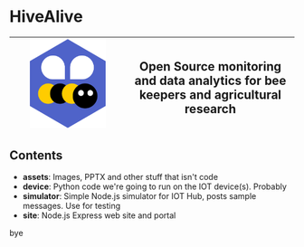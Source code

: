 # HiveAlive

|<img src="assets/logo.png" style="width:70%">|<h2>Open Source monitoring and data analytics for bee keepers and agricultural research</h2>|
|-|-|



## Contents
- **assets**: Images, PPTX and other stuff that isn't code
- **device**: Python code we're going to run on the IOT device(s). Probably 
- **simulator**: Simple Node.js simulator for IOT Hub, posts sample messages. Use for testing
- **site**: Node.js Express web site and portal

bye